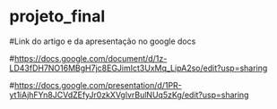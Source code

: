 # projeto_final

#Link do artigo e da apresentação no google docs

#https://docs.google.com/document/d/1z-LD43fDH7NO16MBgH7jc8EGJimIct3UxMq_LipA2so/edit?usp=sharing

#https://docs.google.com/presentation/d/1PR-yt1iAjhFYn8JCVdZEfyJr0zkXVglvrBulNUq5zKg/edit?usp=sharing

